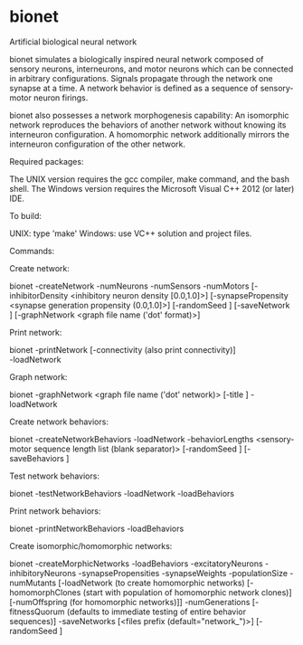 bionet
======

Artificial biological neural network

bionet simulates a biologically inspired neural network composed of
sensory neurons, interneurons, and motor neurons which can be connected
in arbitrary configurations. Signals propagate through the network one
synapse at a time. A network behavior is defined as a sequence of
sensory-motor neuron firings.

bionet also possesses a network morphogenesis capability:
An isomorphic network reproduces the behaviors of another network
without knowing its interneuron configuration. A homomorphic network
additionally mirrors the interneuron configuration of the other network.

Required packages:

The UNIX version requires the gcc compiler, make command, and
the bash shell. The Windows version requires the Microsoft Visual
C++ 2012 (or later) IDE.

To build:

UNIX: type 'make'
Windows: use VC++ solution and project files.

Commands:

Create network:

bionet
   -createNetwork
   -numNeurons <number of neurons>
   -numSensors <number of sensors>
   -numMotors <number of motors>
   [-inhibitorDensity <inhibitory neuron density [0.0,1.0]>]
   [-synapsePropensity <synapse generation propensity (0.0,1.0]>]
   [-randomSeed <random seed>]
   [-saveNetwork <network file name>]
   [-graphNetwork <graph file name ('dot' format)>]

Print network:

bionet
   -printNetwork
   [-connectivity (also print connectivity)]   
   -loadNetwork <network file name>

Graph network:

bionet
   -graphNetwork <graph file name ('dot' network)>
   [-title <graph title>]
   -loadNetwork <network file name>

Create network behaviors:

bionet
   -createNetworkBehaviors
   -loadNetwork <network file name>
   -behaviorLengths <sensory-motor sequence length list (blank separator)>
   [-randomSeed <random seed>]
   [-saveBehaviors <behaviors file name>]

Test network behaviors: 

bionet
   -testNetworkBehaviors
   -loadNetwork <network file name>
   -loadBehaviors <behaviors file name>

Print network behaviors:

bionet
   -printNetworkBehaviors
   -loadBehaviors <behaviors file name>

Create isomorphic/homomorphic networks:

bionet
   -createMorphicNetworks
   -loadBehaviors <behaviors file name>
   -excitatoryNeurons <minimum number> <maximum> <max delta> <probability of random change>
   -inhibitoryNeurons <minimum number> <maximum> <max delta> <probability of random change>
   -synapsePropensities <minimum> <maximum> <max delta> <probability of random change>
   -synapseWeights <max delta> <probability of random change>
   -populationSize <number population members>
   -numMutants <number mutants per generation>
   [-loadNetwork <homomorph network file name> (to create homomorphic networks)
      [-homomorphClones (start with population of homomorphic network clones)]
      [-numOffspring <number mating offspring per generation> (for homomorphic networks)]]
   -numGenerations <number of evolution generations>
   [-fitnessQuorum <fit member quorum required to advance behavior testing to next sensory-motor step>
      (defaults to immediate testing of entire behavior sequences)]
   -saveNetworks [<files prefix (default="network_")>]
   [-randomSeed <random seed>]
